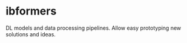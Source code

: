 # ibformers
DL models and data processing pipelines. Allow easy prototyping new solutions and ideas.
